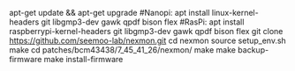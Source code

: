 apt-get update && apt-get upgrade
#Nanopi:
	apt install linux-kernel-headers git libgmp3-dev gawk qpdf bison flex
#RasPi:
	apt install raspberrypi-kernel-headers git libgmp3-dev gawk qpdf bison flex
git clone https://github.com/seemoo-lab/nexmon.git
cd nexmon
source setup_env.sh
make
cd patches/bcm43438/7_45_41_26/nexmon/
make
make backup-firmware
make install-firmware

